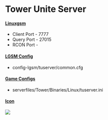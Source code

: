 # Tower Unite Server
#### [Linuxgsm](https://linuxgsm.com/servers/tuserver/)
  * Client Port - 7777
  * Query Port - 27015
  * RCON Port - 
  
#### [LGSM Config](https://github.com/GameServerManagers/LinuxGSM/tree/master/lgsm/config-default/config-lgsm/tuserver)
  * config-lgsm/tuserver/common.cfg

#### [Game Configs](https://github.com/GameServerManagers/Game-Server-Configs/tree/main/tu)
  * serverfiles/Tower/Binaries/Linux/tuserver.ini

#### [Icon](../icons/tu-icon.png)
![](../icons/tu-icon.png)